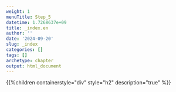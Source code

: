 ```yaml
---
weight: 1
menuTitle: Step_5
datetime: 1.7268637e+09
title: _index.en
author: ''
date: '2024-09-20'
slug: _index
categories: []
tags: []
archetype: chapter
output: html_document
---
```


{{%children containerstyle="div" style="h2" description="true" %}}
